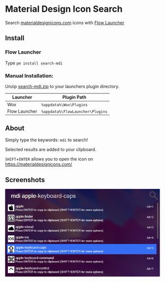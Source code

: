 # Material Design Icon Search

Search [materialdesignicons.com](https://materialdesignicons.com/) icons with [Flow Launcher](https://github.com/Flow-Launcher/Flow.Launcher)

## Install

### Flow Launcher
Type `pm install search-mdi`

### Manual Installation:
Unzip [search-mdi.zip](https://github.com/Garulf/Search-MDI/releases/latest) to your launchers plugin directory.

| Launcher      | Plugin Path                      |
|---------------|----------------------------------|
| Wox           | `%appdata%\Wox\Plugins`          |
| Flow Launcher | `%appdata%\FlowLauncher\Plugins` |
## About

Simply type the keywords: `mdi` to search!

Selected results are added to your clipboard.

`SHIFT`+`ENTER` allows you to open the icon on https://materialdesignicons.com/

## Screenshots
![screenshot](/assets/mdi-demo.png)
